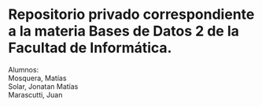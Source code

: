 # Repositorio privado correspondiente a la materia Bases de Datos 2 de la Facultad de Informática.

Alumnos:<br>
Mosquera, Matías<br>
Solar, Jonatan Matías<br>
Marascutti, Juan<br>
